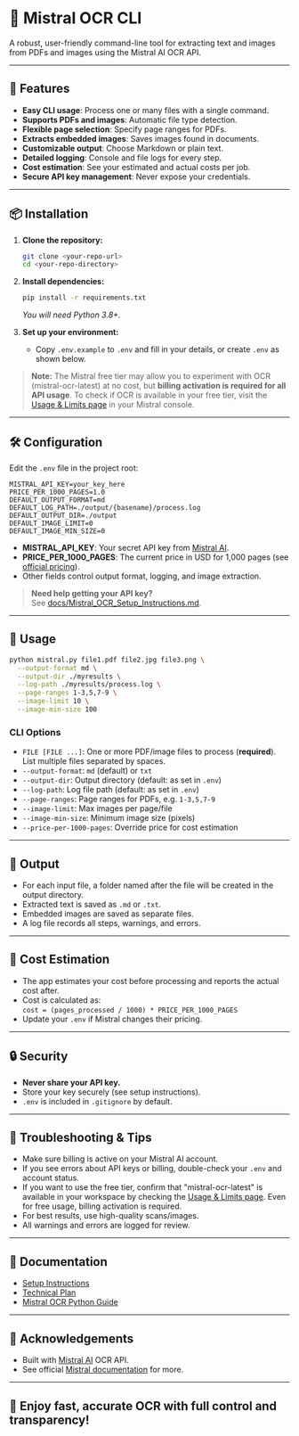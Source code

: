 # 🦾 Mistral OCR CLI

A robust, user-friendly command-line tool for extracting text and images from PDFs and images using the Mistral AI OCR API.

---

## 🚀 Features

- **Easy CLI usage**: Process one or many files with a single command.
- **Supports PDFs and images**: Automatic file type detection.
- **Flexible page selection**: Specify page ranges for PDFs.
- **Extracts embedded images**: Saves images found in documents.
- **Customizable output**: Choose Markdown or plain text.
- **Detailed logging**: Console and file logs for every step.
- **Cost estimation**: See your estimated and actual costs per job.
- **Secure API key management**: Never expose your credentials.

---

## 📦 Installation

1. **Clone the repository:**
   ```bash
   git clone <your-repo-url>
   cd <your-repo-directory>
   ```

2. **Install dependencies:**
   ```bash
   pip install -r requirements.txt
   ```
   _You will need Python 3.8+._

3. **Set up your environment:**
   - Copy `.env.example` to `.env` and fill in your details, or create `.env` as shown below.

> **Note:** The Mistral free tier may allow you to experiment with OCR (mistral-ocr-latest) at no cost, but **billing activation is required for all API usage**. To check if OCR is available in your free tier, visit the [Usage & Limits page](https://console.mistral.ai/usage) in your Mistral console.

---

## 🛠️ Configuration

Edit the `.env` file in the project root:

```env
MISTRAL_API_KEY=your_key_here
PRICE_PER_1000_PAGES=1.0
DEFAULT_OUTPUT_FORMAT=md
DEFAULT_LOG_PATH=./output/{basename}/process.log
DEFAULT_OUTPUT_DIR=./output
DEFAULT_IMAGE_LIMIT=0
DEFAULT_IMAGE_MIN_SIZE=0
```

- **MISTRAL_API_KEY**: Your secret API key from [Mistral AI](https://console.mistral.ai/).
- **PRICE_PER_1000_PAGES**: The current price in USD for 1,000 pages (see [official pricing](https://mistral.ai/products/la-plateforme#pricing)).
- Other fields control output format, logging, and image extraction.

> **Need help getting your API key?**  
> See [docs/Mistral_OCR_Setup_Instructions.md](docs/Mistral_OCR_Setup_Instructions.md).

---

## 🏃 Usage

```bash
python mistral.py file1.pdf file2.jpg file3.png \
  --output-format md \
  --output-dir ./myresults \
  --log-path ./myresults/process.log \
  --page-ranges 1-3,5,7-9 \
  --image-limit 10 \
  --image-min-size 100
```

### **CLI Options**

- `FILE [FILE ...]`: One or more PDF/image files to process (**required**). List multiple files separated by spaces.
- `--output-format`: `md` (default) or `txt`
- `--output-dir`: Output directory (default: as set in `.env`)
- `--log-path`: Log file path (default: as set in `.env`)
- `--page-ranges`: Page ranges for PDFs, e.g. `1-3,5,7-9`
- `--image-limit`: Max images per page/file
- `--image-min-size`: Minimum image size (pixels)
- `--price-per-1000-pages`: Override price for cost estimation

---

## 📂 Output

- For each input file, a folder named after the file will be created in the output directory.
- Extracted text is saved as `.md` or `.txt`.
- Embedded images are saved as separate files.
- A log file records all steps, warnings, and errors.

---

## 💸 Cost Estimation

- The app estimates your cost before processing and reports the actual cost after.
- Cost is calculated as:  
  `cost = (pages_processed / 1000) * PRICE_PER_1000_PAGES`
- Update your `.env` if Mistral changes their pricing.

---

## 🔒 Security

- **Never share your API key.**
- Store your key securely (see setup instructions).
- `.env` is included in `.gitignore` by default.

---

## 📝 Troubleshooting & Tips

- Make sure billing is active on your Mistral AI account.
- If you see errors about API keys or billing, double-check your `.env` and account status.
- If you want to use the free tier, confirm that "mistral-ocr-latest" is available in your workspace by checking the [Usage & Limits page](https://console.mistral.ai/usage). Even for free usage, billing activation is required.
- For best results, use high-quality scans/images.
- All warnings and errors are logged for review.

---

## 📖 Documentation

- [Setup Instructions](docs/Mistral_OCR_Setup_Instructions.md)
- [Technical Plan](docs/mistral_ocr_cli_plan.md)
- [Mistral OCR Python Guide](docs/Mistral_OCR_python_guide.md)

---

## 🙏 Acknowledgements

- Built with [Mistral AI](https://mistral.ai/) OCR API.
- See official [Mistral documentation](https://docs.mistral.ai/) for more.

---

## 🦾 Enjoy fast, accurate OCR with full control and transparency!